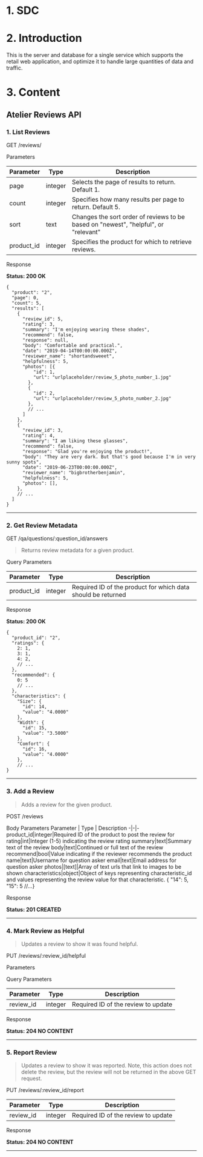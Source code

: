 # 1. SDC

# 2. Introduction

This is the server and database for a single service which supports the retail web application, and optimize it to handle large quantities of data and traffic.

# 3. Content

## Atelier Reviews API

### 1. List Reviews

GET /reviews/

Parameters

| Parameter  | Type    | Description                                                                         |
| ---------- | ------- | ----------------------------------------------------------------------------------- |
| page       | integer | Selects the page of results to return. Default 1.                                   |
| count      | integer | Specifies how many results per page to return. Default 5.                           |
| sort       | text    | Changes the sort order of reviews to be based on "newest", "helpful", or "relevant" |
| product_id | integer | Specifies the product for which to retrieve reviews.                                |

Response

**Status: 200 OK**

```
{
  "product": "2",
  "page": 0,
  "count": 5,
  "results": [
    {
      "review_id": 5,
      "rating": 3,
      "summary": "I'm enjoying wearing these shades",
      "recommend": false,
      "response": null,
      "body": "Comfortable and practical.",
      "date": "2019-04-14T00:00:00.000Z",
      "reviewer_name": "shortandsweeet",
      "helpfulness": 5,
      "photos": [{
          "id": 1,
          "url": "urlplaceholder/review_5_photo_number_1.jpg"
        },
        {
          "id": 2,
          "url": "urlplaceholder/review_5_photo_number_2.jpg"
        },
        // ...
      ]
    },
    {
      "review_id": 3,
      "rating": 4,
      "summary": "I am liking these glasses",
      "recommend": false,
      "response": "Glad you're enjoying the product!",
      "body": "They are very dark. But that's good because I'm in very sunny spots",
      "date": "2019-06-23T00:00:00.000Z",
      "reviewer_name": "bigbrotherbenjamin",
      "helpfulness": 5,
      "photos": [],
    },
    // ...
  ]
}

```

---

### 2. Get Review Metadata

GET /qa/questions/:question_id/answers

> Returns review metadata for a given product.

Query Parameters

| Parameter  | Type    | Description                                                  |
| ---------- | ------- | ------------------------------------------------------------ |
| product_id | integer | Required ID of the product for which data should be returned |

Response

**Status: 200 OK**

```
{
  "product_id": "2",
  "ratings": {
    2: 1,
    3: 1,
    4: 2,
    // ...
  },
  "recommended": {
    0: 5
    // ...
  },
  "characteristics": {
    "Size": {
      "id": 14,
      "value": "4.0000"
    },
    "Width": {
      "id": 15,
      "value": "3.5000"
    },
    "Comfort": {
      "id": 16,
      "value": "4.0000"
    },
    // ...
}
```

---

### 3. Add a Review

> Adds a review for the given product.

POST /reviews

Body Parameters
Parameter | Type | Description
-|-|-
product_id|integer|Required ID of the product to post the review for
rating|int|Integer (1-5) indicating the review rating
summary|text|Summary text of the review
body|text|Continued or full text of the review
recommend|bool|Value indicating if the reviewer recommends the product
name|text|Username for question asker
email|text|Email address for question asker
photos|[text]|Array of text urls that link to images to be shown
characteristics|object|Object of keys representing characteristic_id and values representing the review value for that characteristic. { "14": 5, "15": 5 //...}

Response

**Status: 201 CREATED**

---

### 4. Mark Review as Helpful

> Updates a review to show it was found helpful.

PUT /reviews/:review_id/helpful

Parameters

Query Parameters

| Parameter | Type    | Description                         |
| --------- | ------- | ----------------------------------- |
| review_id | integer | Required ID of the review to update |

Response

**Status: 204 NO CONTENT**

---

### 5. Report Review

> Updates a review to show it was reported. Note, this action does not delete the review, but the review will not be returned in the above GET request.

PUT /reviews/:review_id/report

| Parameter | Type    | Description                         |
| --------- | ------- | ----------------------------------- |
| review_id | integer | Required ID of the review to update |

Response

**Status: 204 NO CONTENT**

---
